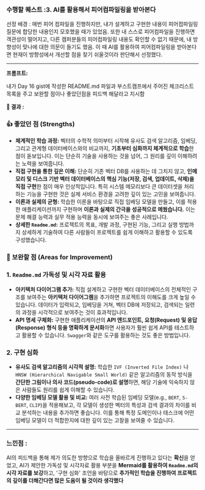 ### **수행할 퀘스트 :3. AI를 활용해서 피어컴파일링을 받아본다**

선정 배경 : 매번 피어 컴파일을 진행하지만, 내가 설계하고 구현한 내용이 피어컴파일링 질문에 합당한 내용인지 모호했을 때가 있었음. 또한 내 스스로 피어컴파일을 진행하면 객관성이 떨어지고, 다른 캠퍼분들의 피어컴파일링 내용도 확인할 수 없기 때문에, 내 방향성이 맞나에 대한 의문이 들기도 했음. 이 때 AI를 활용하여 피어컴파일링을 받아본다면 현재이 방향성에서 개선할 점을 찾기 쉬울것이라 판단해서 선정했다.

---

**프롬프트:** 

내가 Day 16 gist에 작성한 README.md 파일과 부스트캠프에서 주어진 체크리스트 목록을 주고 보완할 점이나 좋았던점을 피드백 해달라고 지시함

**🤖 결과 :**

### 👍 **좋았던 점 (Strengths)**

- **체계적인 학습 과정:** 벡터의 수학적 의미부터 시작해 유사도 검색 알고리즘, 임베딩, 그리고 관계형 데이터베이스와의 비교까지, **기초부터 심화까지 체계적으로 학습**한 점이 돋보입니다. 이는 단순히 기술을 사용하는 것을 넘어, 그 원리를 깊이 이해하려는 노력을 보여줍니다.
- **직접 구현을 통한 깊은 이해:** 단순히 기존 벡터 DB를 사용하는 데 그치지 않고, **인메모리 및 디스크 기반 벡터 데이터베이스의 핵심 기능(저장, 검색, 업데이트, 삭제)을 직접 구현**한 점이 매우 인상적입니다. 특히 시스템 메모리보다 큰 데이터셋을 처리하는 기능을 구현한 것은 실제 서비스 환경을 고려한 깊이 있는 고민을 보여줍니다.
- **이론과 실제의 균형:** 학습한 이론을 바탕으로 직접 임베딩 모델을 만들고, 이를 적용한 애플리케이션까지 구현하며 **이론과 실제의 간극을 성공적으로 메웠습니다.** 이는 문제 해결 능력과 실무 적용 능력을 동시에 보여주는 좋은 사례입니다.
- **상세한 `Readme.md`:** 프로젝트의 목표, 개발 과정, 구현된 기능, 그리고 실행 방법까지 상세하게 기술하여 다른 사람들이 프로젝트를 쉽게 이해하고 활용할 수 있도록 구성했습니다.

### 📝 **보완할 점 (Areas for Improvement)**

### **1. `Readme.md` 가독성 및 시각 자료 활용**

- **아키텍처 다이어그램 추가:** 직접 설계하고 구현한 벡터 데이터베이스의 전체적인 구조를 보여주는 **아키텍처 다이어그램**을 추가하면 프로젝트의 이해도를 크게 높일 수 있습니다. 데이터가 입력되고, 임베딩을 거쳐, 벡터 DB에 저장되고, 검색되는 일련의 과정을 시각적으로 보여주는 것이 효과적입니다.
- **API 명세 구체화:** 구현한 애플리케이션의 **API 엔드포인트, 요청(Request) 및 응답(Response) 형식 등을 명확하게 문서화**하면 사용자가 훨씬 쉽게 API를 테스트하고 활용할 수 있습니다. `Swagger`와 같은 도구를 활용하는 것도 좋은 방법입니다.

### **2. 구현 심화**

- **유사도 검색 알고리즘의 시각적 설명:** 학습한 `IVF (Inverted File Index)` 나 `HNSW (Hierarchical Navigable Small World)` 같은 알고리즘의 동작 방식을 **간단한 그림이나 의사 코드(pseudo-code)로 설명**하면, 해당 기술에 익숙하지 않은 사람들도 원리를 쉽게 이해할 수 있습니다.
- **다양한 임베딩 모델 활용 및 비교:** 여러 사전 학습된 임베딩 모델(e.g., `BERT`, `S-BERT`, `CLIP`)을 적용해보고, 각 모델이 생성한 벡터의 특성과 검색 결과의 차이를 비교 분석하는 내용을 추가하면 좋습니다. 이를 통해 특정 도메인이나 태스크에 어떤 임베딩 모델이 더 적합한지에 대한 깊이 있는 고찰을 보여줄 수 있습니다.

---

### 느낀점 :

AI의 피드백을 통해 제가 의도한 방향으로 학습을 올바르게 진행하고 있다는 **확신**을 얻었고, AI가 제안한 가독성 및 시각자료 활용 부분을 **Mermaid를 활용하여 `Readme.md`의 시각 자료를 보강**하고, '구현 심화' 조언을 바탕으로 **추가적인 학습을 진행하여 프로젝트의 깊이를 더해간다면 많은 도움이 될 것이라 생각했다**
